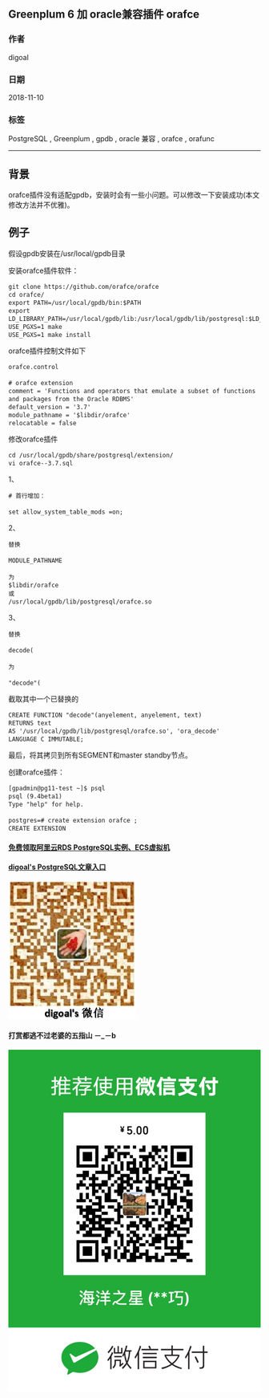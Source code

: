 ## Greenplum 6 加 oracle兼容插件 orafce  
                                                                               
### 作者                                                                               
digoal                                                                               
                                                                               
### 日期                                                                               
2018-11-10                                                                            
                                                                               
### 标签                                                                               
PostgreSQL , Greenplum , gpdb , oracle 兼容 , orafce , orafunc             
                                                                               
----                                                                               
                                                                               
## 背景  
orafce插件没有适配gpdb，安装时会有一些小问题。可以修改一下安装成功(本文修改方法并不优雅)。    
  
## 例子
  
假设gpdb安装在/usr/local/gpdb目录  
  
安装orafce插件软件：  
  
```  
git clone https://github.com/orafce/orafce  
cd orafce/  
export PATH=/usr/local/gpdb/bin:$PATH  
export LD_LIBRARY_PATH=/usr/local/gpdb/lib:/usr/local/gpdb/lib/postgresql:$LD_LIBRARY_PATH  
USE_PGXS=1 make  
USE_PGXS=1 make install  
```  
  
  
  
orafce插件控制文件如下  
  
```  
orafce.control  
  
# orafce extension  
comment = 'Functions and operators that emulate a subset of functions and packages from the Oracle RDBMS'  
default_version = '3.7'  
module_pathname = '$libdir/orafce'  
relocatable = false  
```  
  
修改orafce插件  
  
```  
cd /usr/local/gpdb/share/postgresql/extension/  
vi orafce--3.7.sql  
```  
  
1、  
  
```  
# 首行增加：  
  
set allow_system_table_mods =on;  
```  
  
2、  
  
```  
替换  
  
MODULE_PATHNAME  
  
为  
$libdir/orafce  
或  
/usr/local/gpdb/lib/postgresql/orafce.so  
```  
  
3、  
  
```  
替换  
  
decode(  
  
为  
  
"decode"(  
```  
  
截取其中一个已替换的  
  
```  
CREATE FUNCTION "decode"(anyelement, anyelement, text)  
RETURNS text  
AS '/usr/local/gpdb/lib/postgresql/orafce.so', 'ora_decode'  
LANGUAGE C IMMUTABLE;  
```  
  
最后，将其拷贝到所有SEGMENT和master standby节点。  
  
  
创建orafce插件：  
  
```  
[gpadmin@pg11-test ~]$ psql  
psql (9.4beta1)  
Type "help" for help.  
  
postgres=# create extension orafce ;  
CREATE EXTENSION  
```  
  
  
  
  
  
  
  
  
  
  
#### [免费领取阿里云RDS PostgreSQL实例、ECS虚拟机](https://free.aliyun.com/ "57258f76c37864c6e6d23383d05714ea")
  
  
#### [digoal's PostgreSQL文章入口](https://github.com/digoal/blog/blob/master/README.md "22709685feb7cab07d30f30387f0a9ae")
  
  
![digoal's weixin](../pic/digoal_weixin.jpg "f7ad92eeba24523fd47a6e1a0e691b59")
  
  
  
  
  
  
#### 打赏都逃不过老婆的五指山 －_－b  
![wife's weixin ds](../pic/wife_weixin_ds.jpg "acd5cce1a143ef1d6931b1956457bc9f")
  
